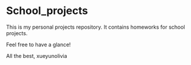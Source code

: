 # School_projects
This is my personal projects repository. It contains homeworks for school projects.

Feel free to have a glance!

All the best,
xueyunolivia
